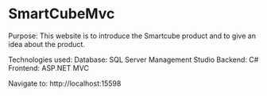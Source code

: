 # SmartCubeMvc
Purpose: This website is to introduce the Smartcube product and to give an idea about the product.

Technologies used:
Database: SQL Server Management Studio
Backend: C#
Frontend: ASP.NET MVC


Navigate to: http://localhost:15598
